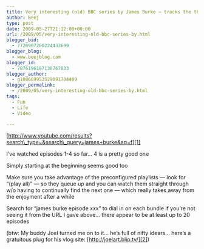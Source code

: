 ```yaml
---
title: Very interesting (old) BBC series by James Burke – tracks the thread of inventions underlying our specialized society
author: Beej
type: post
date: 2009-05-27T21:12:00+00:00
url: /2009/05/very-interesting-old-bbc-series-by.html
blogger_bid:
  - 7726907200224433699
blogger_blog:
  - www.beejblog.com
blogger_id:
  - 7876196107130767033
blogger_author:
  - g108669953529091704409
blogger_permalink:
  - /2009/05/very-interesting-old-bbc-series-by.html
tags:
  - Fun
  - Life
  - Video

---
```

[http://www.youtube.com/results?search\_type=&search\_query=james+burke&aq=f][1]
  
I’ve watched episodes 1-4 so far… 4 is a pretty good one
  
Simply starting at the beginning seems good too
  
Make sure you take advantage of the preconfigured playlists &#8212; look for “(play all)” &#8212; so they queue up and you can watch them straight through w/o having to continually find the next one &#8212; which really takes away from the enjoyment after a while
  
Search for “james burke episode xxx” to dial in on each bundle if you’re not seeing it from the URL I gave above… there appear to be at least up to 20 episodes
  
(btw: My buddy Joel turned me on to it… he’s full of nifty idears… here’s a gratuitous plug for his vlog site: [http://joelart.blip.tv/][2])

 [1]: http://www.youtube.com/results?search_type=&search_query=james+burke&aq=f
 [2]: http://joelart.blip.tv/ "http://joelart.blip.tv/"